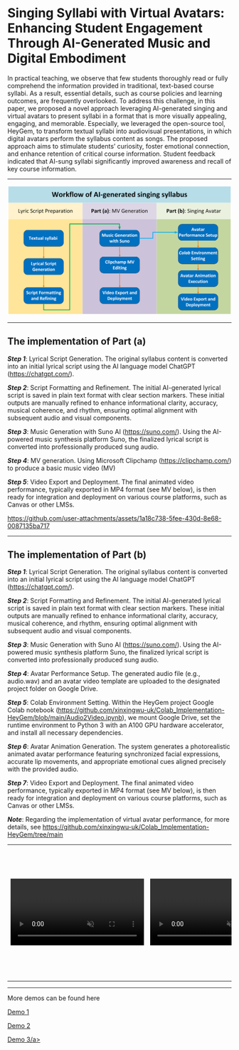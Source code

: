 # Singing Syllabi with Virtual Avatars: Enhancing Student Engagement Through AI-Generated Music and Digital Embodiment

In practical teaching, we observe that few students thoroughly read or fully comprehend the information provided in traditional, text-based course syllabi. As a result, essential details, such as course policies and learning outcomes, are frequently overlooked. To address this challenge, in this paper, we proposed a novel approach leveraging AI-generated singing and virtual avatars to present syllabi in a format that is more visually appealing, engaging, and memorable. Especially, we leveraged the open-source tool, HeyGem, to transform textual syllabi into audiovisual presentations, in which digital avatars perform the syllabus content as songs. The proposed approach aims to stimulate students’ curiosity, foster emotional connection, and enhance retention of critical course information. Student feedback indicated that AI-sung syllabi significantly improved awareness and recall of key course information. 

---

![image](./materials/Figure1.png)


---

## The implementation of Part (a)
***Step 1***: Lyrical Script Generation. The original syllabus content is converted into an initial lyrical script using the AI language model ChatGPT (https://chatgpt.com/). 

***Step 2***: Script Formatting and Refinement. The initial AI-generated lyrical script is saved in plain text format with clear section markers. These initial outputs are manually refined to enhance informational clarity, accuracy, musical coherence, and rhythm, ensuring optimal alignment with subsequent audio and visual components.

***Step 3***: Music Generation with Suno AI (https://suno.com/). Using the AI-powered music synthesis platform Suno, the finalized lyrical script is converted into professionally produced sung audio.

***Step 4***: MV generation. Using Microsoft Clipchamp (https://clipchamp.com/) to produce a basic music video (MV)

***Step 5***: Video Export and Deployment. The final animated video performance, typically exported in MP4 format (see MV below), is then ready for integration and deployment on various course platforms, such as Canvas or other LMSs.

https://github.com/user-attachments/assets/1a18c738-5fee-430d-8e68-0087135ba717

---
## The implementation of Part (b)

***Step 1***: Lyrical Script Generation. The original syllabus content is converted into an initial lyrical script using the AI language model ChatGPT (https://chatgpt.com/). 

***Step 2***: Script Formatting and Refinement. The initial AI-generated lyrical script is saved in plain text format with clear section markers. These initial outputs are manually refined to enhance informational clarity, accuracy, musical coherence, and rhythm, ensuring optimal alignment with subsequent audio and visual components.

***Step 3***: Music Generation with Suno AI (https://suno.com/). Using the AI-powered music synthesis platform Suno, the finalized lyrical script is converted into professionally produced sung audio.

***Step 4***: Avatar Performance Setup. The generated audio file (e.g., audio.wav) and an avatar video template are uploaded to the designated project folder on Google Drive.

***Step 5***: Colab Environment Setting.  Within the HeyGem project Google Colab notebook (https://github.com/xinxingwu-uk/Colab_Implementation-HeyGem/blob/main/Audio2Video.ipynb), we mount Google Drive, set the runtime environment to Python 3 with an A100 GPU hardware accelerator, and install all necessary dependencies.

***Step 6***: Avatar Animation Generation. The system generates a photorealistic animated avatar performance featuring synchronized facial expressions, accurate lip movements, and appropriate emotional cues aligned precisely with the provided audio.

***Step 7***: Video Export and Deployment. The final animated video performance, typically exported in MP4 format (see MV below), is then ready for integration and deployment on various course platforms, such as Canvas or other LMSs.

***Note***: Regarding the implementation of virtual avatar performance, for more details, see https://github.com/xinxingwu-uk/Colab_Implementation-HeyGem/tree/main

<table class="center">
<tr>
    <td height=300px style="border: none">
        <video controls loop src="https://github.com/user-attachments/assets/ba5b530c-6e80-4e07-a9fa-3aba12209205" muted="false"></video>
    </td>
    <td height=300px style="border: none">
        <video controls loop src="https://github.com/user-attachments/assets/9f2e267b-bdcd-47c1-a181-fc1b5afc9266" muted="false"></video>
    </td>
</tr>
</table>

<hr>

More demos can be found here

<a href="https://github.com/xinxingwu-uk/SSVA/blob/main/materials/CSE410Low.mp4">Demo 1</a>

<a href="https://github.com/xinxingwu-uk/SSVA/blob/main/materials/MIS632Low.mp4">Demo 2</a>

<a href="https://github.com/xinxingwu-uk/SSVA/blob/main/materials/CSE300Low.mp4">Demo 3/a>

